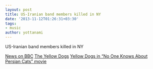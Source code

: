 ```yaml
---
layout: post
title: US-Iranian band members killed in NY
date: '2013-11-12T01:26:31+03:30'
tags:
- music
author: yottanami
---
```


US-Iranian band members killed in NY

[News on BBC](http://www.bbc.co.uk/news/world-us-canada-24903212)
[The Yellow Dogs](en.wikipedia.org/wiki/The_Yellow_Dogs)
[Yellow Dogs in “No One Knows About Persian Cats” movie](www.youtube.com/watch?v=H5FMMylcgcc‎)
